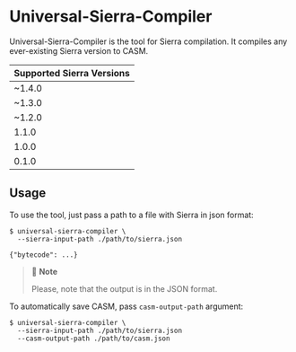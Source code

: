 # Universal-Sierra-Compiler

Universal-Sierra-Compiler is the tool for Sierra compilation. It compiles any ever-existing Sierra version to CASM.

| Supported Sierra Versions |
|---------------------------|
| ~1.4.0                    |
| ~1.3.0                    |
| ~1.2.0                    |
| 1.1.0                     |
| 1.0.0                     |
| 0.1.0                     |

## Usage

To use the tool, just pass a path to a file with Sierra in json format:

```shell
$ universal-sierra-compiler \
  --sierra-input-path ./path/to/sierra.json
  
{"bytecode": ...}
```

> 📝 **Note**
> 
> Please, note that the output is in the JSON format.

To automatically save CASM, pass `casm-output-path` argument:

```shell
$ universal-sierra-compiler \
  --sierra-input-path ./path/to/sierra.json
  --casm-output-path ./path/to/casm.json
```
